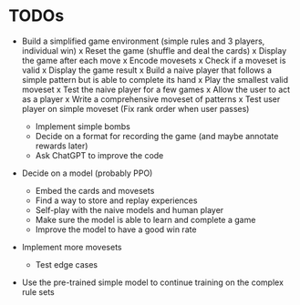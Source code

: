 # TODOs
- Build a simplified game environment (simple rules and 3 players, individual win)
    x Reset the game (shuffle and deal the cards)
    x Display the game after each move
    x Encode movesets
    x Check if a moveset is valid
    x Display the game result
    x Build a naive player that follows a simple pattern but is able to complete its hand
        x Play the smallest valid moveset
    x Test the naive player for a few games
    x Allow the user to act as a player
    x Write a comprehensive moveset of patterns
    x Test user player on simple moveset (Fix rank order when user passes)
    - Implement simple bombs
    - Decide on a format for recording the game (and maybe annotate rewards later)
    - Ask ChatGPT to improve the code

- Decide on a model (probably PPO)
    - Embed the cards and movesets
    - Find a way to store and replay experiences
    - Self-play with the naive models and human player
    - Make sure the model is able to learn and complete a game
    - Improve the model to have a good win rate

- Implement more movesets
    - Test edge cases

- Use the pre-trained simple model to continue training on the complex rule sets